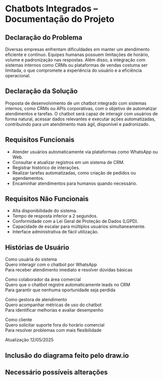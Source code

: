 
# Chatbots Integrados – Documentação do Projeto

## Declaração do Problema

Diversas empresas enfrentam dificuldades em manter um atendimento eficiente e contínuo. Equipes humanas possuem limitações de horário, volume e padronização nas respostas. Além disso, a integração com sistemas internos como CRMs ou plataformas de vendas costuma ser limitada, o que compromete a experiência do usuário e a eficiência operacional.

## Declaração da Solução

Proposta de desenvolvimento de um chatbot integrado com sistemas internos, como CRMs ou APIs corporativas, com o objetivo de automatizar atendimentos e tarefas. O chatbot será capaz de interagir com usuários de forma natural, acessar dados relevantes e executar ações automatizadas, contribuindo para um atendimento mais ágil, disponível e padronizado.

## Requisitos Funcionais

- Atender usuários automaticamente via plataformas como WhatsApp ou Web.
- Consultar e atualizar registros em um sistema de CRM.
- Registrar histórico de interações.
- Realizar tarefas automatizadas, como criação de pedidos ou agendamentos.
- Encaminhar atendimentos para humanos quando necessário.

## Requisitos Não Funcionais

- Alta disponibilidade do sistema.
- Tempo de resposta inferior a 2 segundos.
- Conformidade com a Lei Geral de Proteção de Dados (LGPD).
- Capacidade de escalar para múltiplos usuários simultaneamente.
- Interface administrativa de fácil utilização.

## Histórias de Usuário

Como usuária do sistema  
Quero interagir com o chatbot por WhatsApp  
Para receber atendimento imediato e resolver dúvidas básicas

Como colaborador da área comercial  
Quero que o chatbot registre automaticamente leads no CRM  
Para garantir que nenhuma oportunidade seja perdida

Como gestora de atendimento  
Quero acompanhar métricas de uso do chatbot  
Para identificar melhorias e avaliar desempenho

Como cliente  
Quero solicitar suporte fora do horário comercial  
Para resolver problemas com mais flexibilidade


Atualização 12/05/2025

## Inclusão do diagrama feito pelo draw.io
## Necessário possíveis alterações
